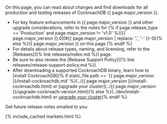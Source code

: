 On this page, you can read about changes and find downloads for all production and testing releases of CockroachDB {{ page.major_version }}.

- For key feature enhancements in {{ page.major_version }} and other upgrade considerations, refer to the notes for {% if page.release_type == 'Production' and page.major_version != 'v1.0' %}[{{ page.major_version }}.0](#{{ page.major_version | replace: '.', '-' }}-0){% else %}{{ page.major_version }} on this page.{% endif %}
- For details about release types, naming, and licensing, refer to the [Releases]({% link releases/index.md %}) page.
- Be sure to also review the [Release Support Policy]({% link releases/release-support-policy.md %}).
- After downloading a supported CockroachDB binary, learn how to [install CockroachDB]{% if static_file.path == '{{ page.major_version }}/install-cockroachdb.md' %}(../{{ page.major_version }}/install-cockroachdb.html) or [upgrade your cluster](../{{ page.major_version }}/upgrade-cockroach-version.html){% else %}(../dev/install-cockroachdb.html) or [upgrade your cluster](../dev/upgrade-cockroach-version.html){% endif %}.

Get future release notes emailed to you:

{% include_cached marketo.html %}
